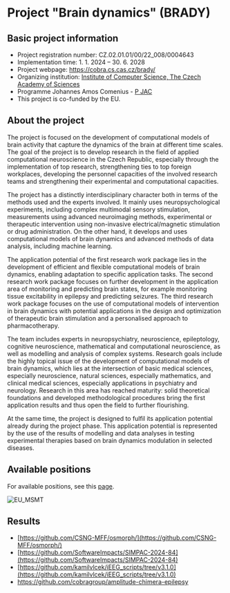 # Project "Brain dynamics" (BRADY)

## Basic project information

- Project registration number: CZ.02.01.01/00/22_008/0004643
- Implementation time: 1. 1. 2024 – 30. 6. 2028
- Project webpage: <https://cobra.cs.cas.cz/brady/>
- Organizing institution: [Institute of Computer Science, The Czech Academy of Sciences](https://www.cs.cas.cz/en)
- Programme Johannes Amos Comenius - [P JAC](https://opjak.cz/en/)
- This project is co-funded by the EU.

## About the project

The project is focused on the development of computational models of brain activity that capture the dynamics of the brain at different time scales. The goal of the project is to develop research in the field of applied computational neuroscience in the Czech Republic, especially through the implementation of top research, strengthening ties to top foreign workplaces, developing the personnel capacities of the involved research teams and strengthening their experimental and computational capacities.

The project has a distinctly interdisciplinary character both in terms of the methods used and the experts involved. It mainly uses neuropsychological experiments, including complex multimodal sensory stimulation, measurements using advanced neuroimaging methods, experimental or therapeutic intervention using non-invasive electrical/magnetic stimulation or drug administration. On the other hand, it develops and uses computational models of brain dynamics and advanced methods of data analysis, including machine learning.

The application potential of the first research work package lies in the development of efficient and flexible computational models of brain dynamics, enabling adaptation to specific application tasks. The second research work package focuses on further development in the application area of monitoring and predicting brain states, for example monitoring tissue excitability in epilepsy and predicting seizures. The third research work package focuses on the use of computational models of intervention in brain dynamics with potential applications in the design and optimization of therapeutic brain stimulation and a personalised approach to pharmacotherapy.

The team includes experts in neuropsychiatry, neuroscience, epileptology, cognitive neuroscience, mathematical and computational neuroscience, as well as modelling and analysis of complex systems. Research goals include the highly topical issue of the development of computational models of brain dynamics, which lies at the intersection of basic medical sciences, especially neuroscience, natural sciences, especially mathematics, and clinical medical sciences, especially applications in psychiatry and neurology. Research in this area has reached maturity: solid theoretical foundations and developed methodological procedures bring the first application results and thus open the field to further flourishing.

At the same time, the project is designed to fulfil its application potential already during the project phase. This application potential is represented by the use of the results of modelling and data analyses in testing experimental therapies based on brain dynamics modulation in selected diseases.

## Available positions

For available positions, see this [page](https://cobra.cs.cas.cz/wiki/pmwiki.php/Proj/Jobs).

![EU_MSMT](https://github.com/BRADY-research-project/.github/assets/6525217/3084624a-f9ad-4d1b-926a-60c928db7be6)

## Results

- [https://github.com/CSNG-MFF/osmorph/](https://github.com/CSNG-MFF/osmorph/)
- [https://github.com/SoftwareImpacts/SIMPAC-2024-84](https://github.com/SoftwareImpacts/SIMPAC-2024-84)
- [https://github.com/kamilvlcek/iEEG_scripts/tree/v3.1.0](https://github.com/kamilvlcek/iEEG_scripts/tree/v3.1.0)
- https://github.com/cobragroup/amplitude-chimera-epilepsy
